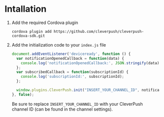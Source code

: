 # Intallation

1. Add the required Cordova plugin

   ```
   cordova plugin add https://github.com/cleverpush/cleverpush-cordova-sdk.git
   ```


2. Add the initialization code to your `index.js` file

   ```javascript
   document.addEventListener('deviceready', function () {
     var notificationOpenedCallback = function(data) {
       console.log('notificationOpenedCallback:', JSON.stringify(data));
     };
     var subscribedCallback = function(subscriptionId) {
       console.log('subscriptionId:', subscriptionId);
     };

     window.plugins.CleverPush.init("INSERT_YOUR_CHANNEL_ID", notificationOpenedCallback, subscribedCallback);
   }, false);
   ```

   Be sure to replace `INSERT_YOUR_CHANNEL_ID` with your CleverPush channel ID (can be found in the channel settings).

